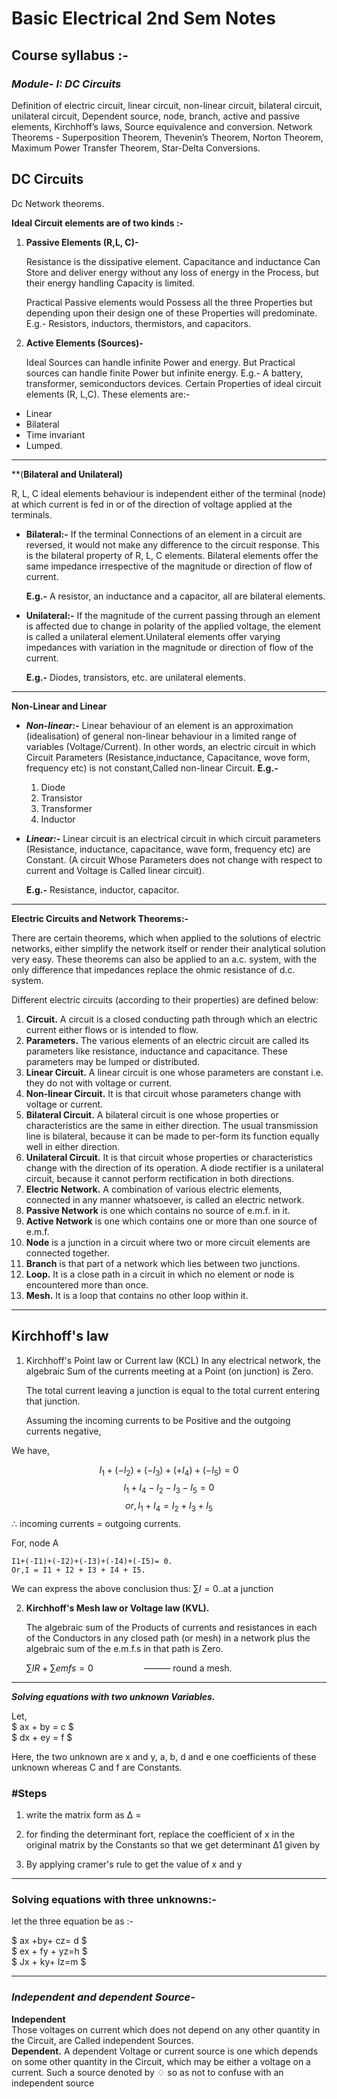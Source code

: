 # Basic Electrical 2nd Sem Notes
## Course syllabus :-
### ***Module- I: DC Circuits***
Definition of electric circuit, linear circuit, non-linear circuit, bilateral circuit, unilateral circuit, Dependent source, node, branch, active and passive elements, Kirchhoff’s laws, Source equivalence and conversion.
Network Theorems - Superposition Theorem, Thevenin’s Theorem, Norton Theorem, Maximum Power Transfer Theorem, Star-Delta Conversions.

## DC Circuits
Dc Network theorems.

**Ideal Circuit elements are of two kinds :-**
1. **Passive Elements (R,L, C)-**

    Resistance is the dissipative element. Capacitance and inductance Can
    Store and deliver energy without any loss of energy in the Process, but their energy handling Capacity is limited.

    Practical Passive elements would Possess all the three Properties but depending upon their design one of these Properties will predominate.
    E.g.- Resistors, inductors, thermistors, and capacitors.
2. **Active Elements (Sources)-**

    Ideal Sources can handle infinite Power and energy. But Practical sources
can handle finite Power but infinite energy.
E.g.- A battery, transformer, semiconductors devices.
Certain Properties of ideal circuit elements (R, L,C).
These elements are:-
- Linear
- Bilateral
- Time invariant
- Lumped.
--- 
**(**Bilateral and Unilateral)**

R, L, C ideal elements behaviour is independent either of the terminal (node) at which current is fed in or of the direction of voltage applied at the terminals.

- **Bilateral:-** If the terminal Connections of an element in a circuit are reversed, it would not make any difference to the circuit response. This is the bilateral property of R, L, C elements. Bilateral elements offer the same impedance irrespective of the magnitude or direction of flow of current.

    **E.g.-** A resistor, an inductance and a capacitor, all are bilateral elements.

- **Unilateral:-** If the magnitude of the current passing through an element is affected due to change in polarity of the applied voltage, the element is called a unilateral element.Unilateral elements offer varying impedances with variation in the magnitude or direction of flow of the current.

    **E.g.-** Diodes, transistors, etc. are unilateral elements. 
-------
**Non-Linear and Linear**

- ***Non-linear:-*** Linear behaviour of an element is an approximation (idealisation) of general non-linear behaviour in a limited range of variables (Voltage/Current).
In other words, an electric circuit in which Circuit Parameters (Resistance,inductance, Capacitance, wove form, frequency etc) is not constant,Called non-linear Circuit.
**E.g.-**
    1. Diode
    2. Transistor
    3. Transformer
    4. Inductor


- ***Linear:-*** Linear circuit is an electrical circuit in which circuit parameters (Resistance, inductance, capacitance, wave form, frequency etc) are Constant. (A circuit Whose Parameters does not change with respect to current and Voltage is Called linear circuit).

    **E.g.-** Resistance, inductor, capacitor.
---
**Electric Circuits and Network Theorems:-**

There are certain theorems, which when applied to the solutions of electric networks, either simplify the network itself or render their analytical solution very easy. These theorems can also be applied to an a.c. system, with the only difference that impedances replace the ohmic resistance of
d.c. system. 

Different electric circuits (according to their properties) are defined below:

1. **Circuit.** A circuit is a closed conducting path through which an electric current either flows or is intended to flow.
2. **Parameters.** The various elements of an electric circuit are called its parameters like resistance, inductance and capacitance. These parameters may be lumped or distributed.
3. **Linear Circuit.** A linear circuit is one whose parameters are constant i.e. they do not with voltage or current.
4. **Non-linear Circuit.** It is that circuit whose parameters change with voltage or current.
5. **Bilateral Circuit.** A bilateral circuit is one whose properties or characteristics are the same in either direction. The usual transmission line is bilateral, because it can be made to per-form its function equally well in either direction.
6. **Unilateral Circuit.** It is that circuit whose properties or characteristics change with the direction of its operation. A diode rectifier is a unilateral circuit, because it cannot perform rectification in both directions.
7. **Electric Network.** A combination of various electric elements, connected in any manner whatsoever, is called an electric network.
8. **Passive Network** is one which contains no source of e.m.f. in it.
9. **Active Network** is one which contains one or more than one source of e.m.f.
10. **Node** is a junction in a circuit where two or more circuit elements are connected together.
11. **Branch** is that part of a network which lies between two junctions.
12. **Loop.** It is a close path in a circuit in which no element or node is encountered more than once.
13. **Mesh.** It is a loop that contains no other loop within it. 

---
## Kirchhoff's law

1. Kirchhoff's Point law or Current law (KCL)
In any electrical network, the algebraic Sum of the currents meeting at a Point (on junction) is Zero.

    The total current leaving a junction is equal to the total current entering that junction.

    Assuming the incoming currents to be Positive and the outgoing currents negative,

We have,

$$I_1+(-I_2)+(-I_3)+(+I_4)+(-I_5)=0$$
$$I_1 + I_4- I_2- I_3-I_5= 0$$
$$or,I_1 + I_4 = I_2+ I_3+ I_5$$
∴ incoming currents = outgoing currents.

For, node A

    I1+(-I1)+(-I2)+(-I3)+(-I4)+(-I5)= 0.
    Or,I = I1 + I2 + I3 + I4 + I5.

We can express the above conclusion thus: $∑I = 0$..at a junction

2. **Kirchhoff's Mesh law or Voltage law (KVL).**

    The algebraic sum of the Products of currents and resistances in each
    of the Conductors in any closed path (or mesh) in a network plus the algebraic sum of the e.m.f.s in that path is Zero.


      $\sum IR + \sum emfs = 0 \hspace{5em}$ ——— round a mesh.

---
***Solving equations with two unknown Variables.***

 Let,\
 $ ax + by = c $\
$ dx + ey = f $

Here, the two unknown are x and y, a, b, d and e one coefficients of
these unknown whereas C and f are Constants.
### **#Steps**
1. write the matrix form as Δ =                                     


2. for finding the determinant fort, replace the coefficient of x in the original matrix by the Constants so that we get determinant Δ1 given by

3. By applying cramer's rule to get the value of x and y
---
### **Solving equations with three unknowns:-**
let the three equation be as :-
	    
$ ax +by+ cz= d $\
$ ex + fy + yz=h $\
$ Jx + ky+ lz=m $
 
---
### ***Independent and dependent Source-***
**Independent**  
Those voltages on current which does not depend on any other quantity in the Circuit, are Called independent Sources.\
**Dependent.**
A dependent Voltage or current source is one which depends on some other quantity in the Circuit, which may be either a voltage on a current. Such a source denoted by  ♢ so as not to confuse with an independent source
